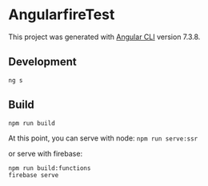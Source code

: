 # AngularfireTest

This project was generated with [Angular CLI](https://github.com/angular/angular-cli) version 7.3.8.

## Development

`ng s`

## Build

```
npm run build
```

At this point, you can serve with node:
`npm run serve:ssr`

or serve with firebase:
```
npm run build:functions
firebase serve
```
